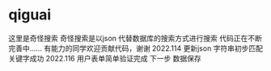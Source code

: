 # qiguai
这里是奇怪搜索
奇怪搜索是以json 代替数据库的搜索方式进行搜索
代码正在不断完善中……
有能力的同学欢迎贡献代码，谢谢
2022.114 更新json 字符串初步匹配关键字成功
2022.116 用户表单简单验证完成
下一步 数据保存
